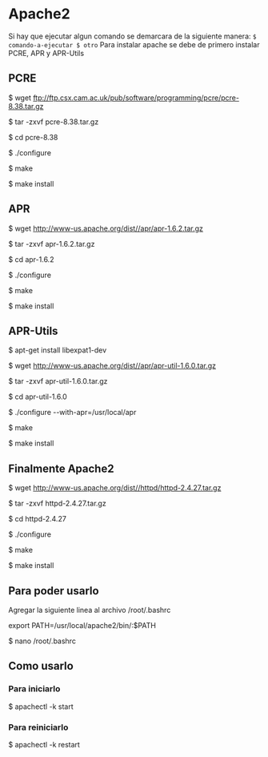 # Apache2

Si hay que ejecutar algun comando se demarcara de la siguiente manera:
`
$ comando-a-ejecutar
$ otro
`
Para instalar apache se debe de primero instalar PCRE, APR y APR-Utils

## PCRE

$ wget ftp://ftp.csx.cam.ac.uk/pub/software/programming/pcre/pcre-8.38.tar.gz

$ tar -zxvf pcre-8.38.tar.gz

$ cd pcre-8.38

$ ./configure

$ make

$ make install

## APR

$ wget http://www-us.apache.org/dist//apr/apr-1.6.2.tar.gz

$ tar -zxvf apr-1.6.2.tar.gz

$ cd apr-1.6.2

$ ./configure

$ make

$ make install

## APR-Utils

$ apt-get install libexpat1-dev

$ wget http://www-us.apache.org/dist//apr/apr-util-1.6.0.tar.gz

$ tar -zxvf apr-util-1.6.0.tar.gz

$ cd apr-util-1.6.0

$ ./configure --with-apr=/usr/local/apr

$ make

$ make install

## Finalmente Apache2

$ wget http://www-us.apache.org/dist//httpd/httpd-2.4.27.tar.gz

$ tar -zxvf httpd-2.4.27.tar.gz

$ cd httpd-2.4.27

$ ./configure

$ make

$ make install

## Para poder usarlo

Agregar la siguiente linea al archivo /root/.bashrc

export PATH=/usr/local/apache2/bin/:$PATH

$ nano /root/.bashrc

## Como usarlo

### Para iniciarlo

$ apachectl -k start

### Para reiniciarlo

$ apachectl -k restart
